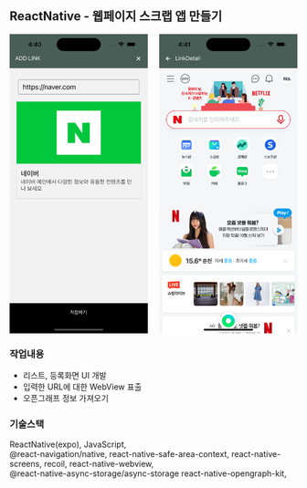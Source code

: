 ## ReactNative - 웹페이지 스크랩 앱 만들기

<div style="display:flex; gap: 4%">
<img src="./sample1.png" width="48%"/>
<img src="./sample2.png" width="48%"/>
</div>

### 작업내용

- 리스트, 등록화면 UI 개발
- 입력한 URL에 대한 WebView 표출
- 오픈그래프 정보 가져오기

### 기술스택

ReactNative(expo), JavaScript,  
@react-navigation/native, react-native-safe-area-context, react-native-screens,
recoil,
react-native-webview,  
@react-native-async-storage/async-storage
react-native-opengraph-kit,
